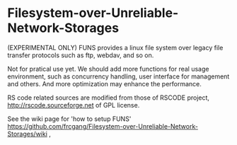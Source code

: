 # Filesystem-over-Unreliable-Network-Storages
(EXPERIMENTAL ONLY) FUNS provides a linux file system over legacy file transfer protocols such as ftp, webdav, and so on.

Not for pratical use yet. We should add more functions for real usage environment, such as concurrency handling, user interface for management and others. And more optimization may enhance the performance.

RS code related sources are modified from those of RSCODE project, http://rscode.sourceforge.net of GPL license.

See the wiki page for 'how to setup FUNS'
https://github.com/frcgang/Filesystem-over-Unreliable-Network-Storages/wiki ,
